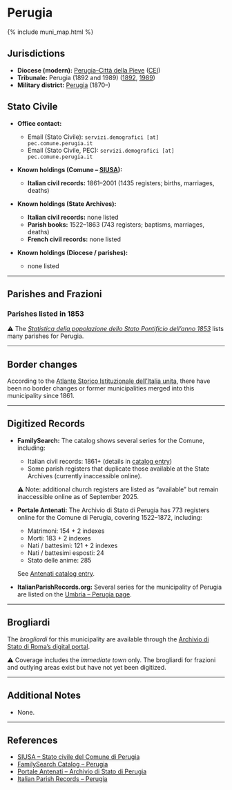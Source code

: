 # Perugia

{% include muni_map.html %}

## Jurisdictions

* **Diocese (modern):** [Perugia–Città della Pieve](../dio/perugia.md) ([CEI](https://www.chiesacattolica.it/annuario-cei/ricerca-parrocchie/))
* **Tribunale:** Perugia (1892 and 1989) ([1892](https://www.google.it/books/edition/Bollettino_ufficiale_del_Ministero_di_gr/kRXd4t5fK-0C?hl=en&gbpv=1&pg=PA457&printsec=frontcover), [1989](https://www.google.it/books/edition/Gazzetta_ufficiale_della_Repubblica_ital/-Z6nogg-qMQC?hl=en&gbpv=1&pg=RA8-PA38&printsec=frontcover))
* **Military district:** [Perugia](../mil/perugia.md) (1870–)

## Stato Civile

* **Office contact:**

  * Email (Stato Civile): `servizi.demografici [at] pec.comune.perugia.it`
  * Email (Stato Civile, PEC): `servizi.demografici [at] pec.comune.perugia.it`

* **Known holdings (Comune – [SIUSA](https://siusa-archivi.cultura.gov.it/cgi-bin/siusa/pagina.pl?TipoPag=comparc&Chiave=258557)):**

  * **Italian civil records:** 1861–2001 (1435 registers; births, marriages, deaths)

* **Known holdings (State Archives):**

  * **Italian civil records:** none listed
  * **Parish books:** 1522–1863 (743 registers; baptisms, marriages, deaths)
  * **French civil records:** none listed

* **Known holdings (Diocese / parishes):**

  * none listed

---

## Parishes and Frazioni

### Parishes listed in 1853

⚠️ The *[Statistica della popolazione dello Stato Pontificio dell’anno 1853](https://www.google.it/books/edition/Statistics_della_popolazione_dello_Stato/v6dCAQAAMAAJ)* lists many parishes for Perugia.

---

## Border changes

According to the [Atlante Storico Istituzionale dell’Italia unita](http://dati.san.beniculturali.it/asi/local/), there have been no border changes or former municipalities merged into this municipality since 1861.

---

## Digitized Records

* **FamilySearch:** The catalog shows several series for the Comune, including:

  * Italian civil records: 1861+ (details in [catalog entry](https://www.familysearch.org/en/search/catalog/835238))
  * Some parish registers that duplicate those available at the State Archives (currently inaccessible online).

  ⚠️ Note: additional church registers are listed as “available” but remain inaccessible online as of September 2025.

* **Portale Antenati:** The Archivio di Stato di Perugia has 773 registers online for the Comune di Perugia, covering 1522–1872, including:

  * Matrimoni: 154 + 2 indexes
  * Morti: 183 + 2 indexes
  * Nati / battesimi: 121 + 2 indexes
  * Nati / battesimi esposti: 24
  * Stato delle anime: 285

  See [Antenati catalog entry](https://antenati.cultura.gov.it/search-registry/?archivio=249&descrizione=Archivio%20di%20Stato%20di%20Perugia&s_facet_query=localita_ss%3APerugia).

* **ItalianParishRecords.org:** Several series for the municipality of Perugia are listed on the [Umbria – Perugia page](https://www.italianparishrecords.org/search-by-region/umbria/perugia).

---

## Brogliardi

The *brogliardi* for this municipality are available through the [Archivio di Stato di Roma’s digital portal](https://imagoarchiviodistatoroma.cultura.gov.it/Gregoriano/s_brogliardi.php?Provincia=Perugia&Denominazione=Perugia).

⚠️ Coverage includes the *immediate town* only. The brogliardi for frazioni and outlying areas exist but have not yet been digitized.

---

## Additional Notes

* None.

---

## References

* [SIUSA – Stato civile del Comune di Perugia](https://siusa-archivi.cultura.gov.it/cgi-bin/siusa/pagina.pl?TipoPag=comparc&Chiave=258557)
* [FamilySearch Catalog – Perugia](https://www.familysearch.org/en/search/catalog/835238)
* [Portale Antenati – Archivio di Stato di Perugia](https://antenati.cultura.gov.it/search-registry/?archivio=249&descrizione=Archivio%20di%20Stato%20di%20Perugia&s_facet_query=localita_ss%3APerugia)
* [Italian Parish Records – Perugia](https://www.italianparishrecords.org/search-by-region/umbria/perugia)
